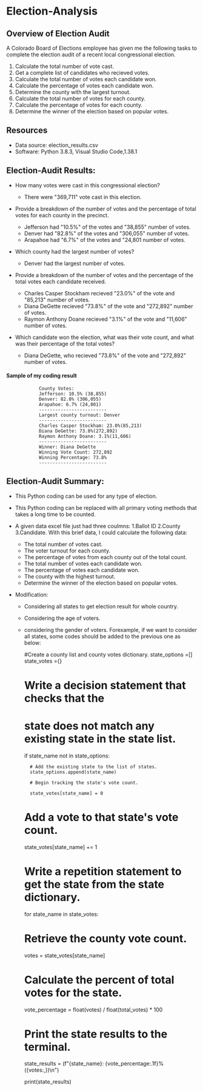 # Election-Analysis

## Overview of Election Audit

A Colorado Board of Elections employee has given me the following tasks to complete the election audit of a recent local congressional election.

1. Calculate the total number of vote cast.
2. Get a complete list of candidates who recieved votes.
3. Calculate the total number of votes each candidate won.
4. Calculate the percentage of votes each candidate won.
5. Determine the county with the largest turnout.
6. Calculate the total number of votes for each county.
7. Calculate the percentage of votes for each county.
8. Determine the winner of the election based on popular votes.

## Resources
- Data source: election_results.csv
- Software: Python 3.8.3, Visual Studio Code,1.38.1

## Election-Audit Results:

 - How many votes were cast in this congressional election?
 
     - There were "369,711" vote cast in this election.
 
 - Provide a breakdown of the number of votes and the percentage of total votes for each county in the precinct.
 
    - Jefferson had "10.5%" of the votes and "38,855" number of votes.
    - Denver had "82.8%" of the votes and "306,055" number of votes.
    - Arapahoe had "6.7%" of the votes and "24,801 number of votes.
    
- Which county had the largest number of votes?
 
    - Denver had the largest number of votes.

- Provide a breakdown of the number of votes and the percentage of the total votes each candidate received.

    - Charles Casper Stockham recieved "23.0%" of the vote and "85,213" number of votes.
    - Diana DeGette recieved "73.8%" of the vote and "272,892" number of votes.
    - Raymon Anthony Doane recieved "3.1%" of the vote and "11,606" number of votes.

- Which candidate won the election, what was their vote count, and what was their percentage of the total votes?
 
    - Diana DeGette, who recieved "73.8%" of the vote and "272,892" number of votes.
    
#### Sample of my coding result 

                County Votes:
                Jefferson: 10.5% (38,855)
                Denver: 82.8% (306,055)
                Arapahoe: 6.7% (24,801)
                -------------------------
                Largest county turnout: Denver
                -------------------------
                Charles Casper Stockham: 23.0%(85,213)
                Diana DeGette: 73.8%(272,892)
                Raymon Anthony Doane: 3.1%(11,606)
                -------------------------
                Winner: Diana DeGette
                Winning Vote Count: 272,892
                Winning Percentage: 73.8%
                -------------------------
    
## Election-Audit Summary:

- This Python coding can be used for any type of election.
- This Python coding can be replaced with all primary voting methods that takes a long time to be counted.
- A given data excel file just had three coulmns: 1.Ballot ID 2.County 3.Candidate. With this brief data, I could calculate the following data:
    - The total number of votes cast.
    - The voter turnout for each county.
    - The percentage of votes from each county out of the total count.
    - The total number of votes each candidate won.
    - The percentage of votes each candidate won.
    - The county with the highest turnout.
    - Determine the winner of the election based on popular votes.
       
 - Modification:
 
    - Considering all states to get election result for whole country.
    - Considering the age of voters.
    - considering the gender of voters.
   Forexample, if we want to consider all states, some codes should be added to the previous one as below:
   
       #Create a county list and county votes dictionary.
        state_options =[]
        state_votes ={}
        
        # Write a decision statement that checks that the
        # state does not match any existing state in the state list.
        
        if state_name not in state_options:

            # Add the existing state to the list of states.
            state_options.append(state_name)

            # Begin tracking the state's vote count.

            state_votes[state_name] = 0
            
        # Add a vote to that state's vote count.
        state_votes[state_name] += 1
        
       # Write a repetition statement to get the state from the state dictionary.
       for state_name in state_votes:
         # Retrieve the county vote count.
         votes = state_votes[state_name]
         # Calculate the percent of total votes for the state.
         vote_percentage = float(votes) / float(total_votes) * 100

         # Print the state results to the terminal.
         state_results = (f"{state_name}: {vote_percentage:.1f}% ({votes:,})\n")
        
        print(state_results)
  

